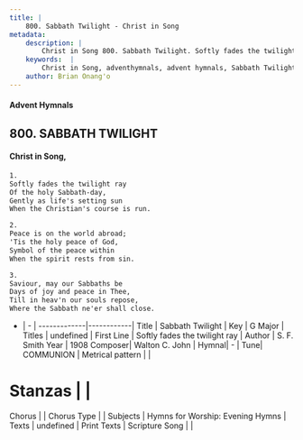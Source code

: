 ```yaml
---
title: |
    800. Sabbath Twilight - Christ in Song
metadata:
    description: |
        Christ in Song 800. Sabbath Twilight. Softly fades the twilight ray Of the holy Sabbath-day, Gently as life's setting sun When the Christian's course is run.
    keywords:  |
        Christ in Song, adventhymnals, advent hymnals, Sabbath Twilight, Softly fades the twilight ray. 
    author: Brian Onang'o
---
```


#### Advent Hymnals
## 800. SABBATH TWILIGHT
####  Christ in Song,

```txt
1.
Softly fades the twilight ray
Of the holy Sabbath-day,
Gently as life's setting sun
When the Christian's course is run.

2.
Peace is on the world abroad;
'Tis the holy peace of God,
Symbol of the peace within
When the spirit rests from sin.

3.
Saviour, may our Sabbaths be
Days of joy and peace in Thee,
Till in heav'n our souls repose, 
Where the Sabbath ne'er shall close.

```

- |   -  |
-------------|------------|
Title | Sabbath Twilight |
Key | G Major |
Titles | undefined |
First Line | Softly fades the twilight ray |
Author | S. F. Smith
Year | 1908
Composer| Walton C. John |
Hymnal|  - |
Tune| COMMUNION |
Metrical pattern | |
# Stanzas |  |
Chorus |  |
Chorus Type |  |
Subjects | Hymns for Worship: Evening Hymns |
Texts | undefined |
Print Texts | 
Scripture Song |  |
    
